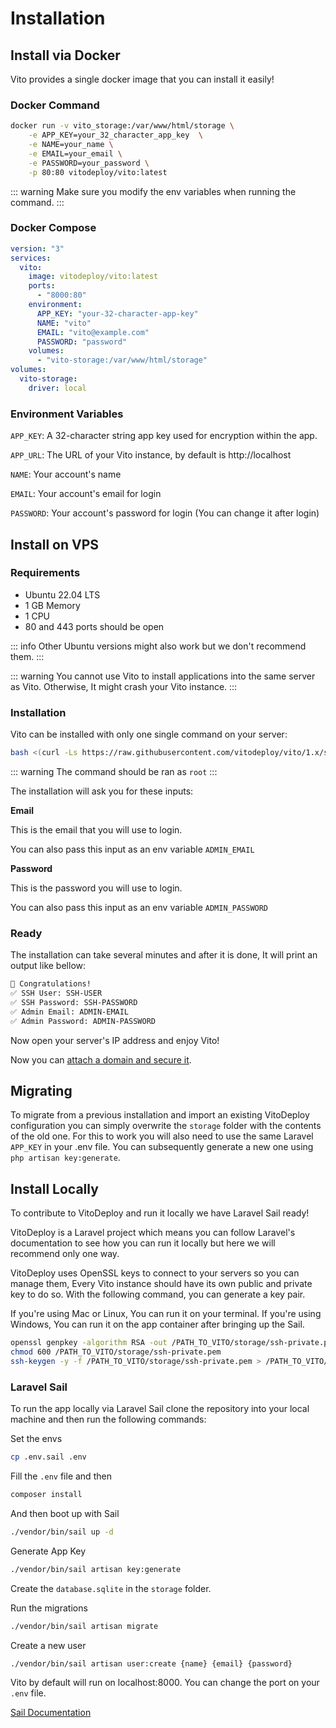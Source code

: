 # Installation

## Install via Docker

Vito provides a single docker image that you can install it easily!

### Docker Command

```sh
docker run -v vito_storage:/var/www/html/storage \
    -e APP_KEY=your_32_character_app_key  \
    -e NAME=your_name \
    -e EMAIL=your_email \
    -e PASSWORD=your_password \
    -p 80:80 vitodeploy/vito:latest
```

::: warning
Make sure you modify the env variables when running the command.
:::

### Docker Compose

```yaml
version: "3"
services:
  vito:
    image: vitodeploy/vito:latest
    ports:
      - "8000:80"
    environment:
      APP_KEY: "your-32-character-app-key"
      NAME: "vito"
      EMAIL: "vito@example.com"
      PASSWORD: "password"
    volumes:
      - "vito-storage:/var/www/html/storage"
volumes:
  vito-storage:
    driver: local
```

### Environment Variables

`APP_KEY`: A 32-character string app key used for encryption within the app.

`APP_URL`: The URL of your Vito instance, by default is http://localhost

`NAME`: Your account's name

`EMAIL`: Your account's email for login

`PASSWORD`: Your account's password for login (You can change it after login)

## Install on VPS

### Requirements

- Ubuntu 22.04 LTS
- 1 GB Memory
- 1 CPU
- 80 and 443 ports should be open

::: info
Other Ubuntu versions might also work but we don't recommend them.
:::

::: warning
You cannot use Vito to install applications into the same server as Vito. Otherwise, It might crash your Vito instance.
:::

### Installation

Vito can be installed with only one single command on your server:

```sh
bash <(curl -Ls https://raw.githubusercontent.com/vitodeploy/vito/1.x/scripts/install.sh)
```

::: warning
The command should be ran as `root`
:::

The installation will ask you for these inputs:

**Email**

This is the email that you will use to login.

You can also pass this input as an env variable `ADMIN_EMAIL`

**Password**

This is the password you will use to login.

You can also pass this input as an env variable `ADMIN_PASSWORD`

### Ready

The installation can take several minutes and after it is done, It will print an output like bellow:

```txt
🎉 Congratulations!
✅ SSH User: SSH-USER
✅ SSH Password: SSH-PASSWORD
✅ Admin Email: ADMIN-EMAIL
✅ Admin Password: ADMIN-PASSWORD
```

Now open your server's IP address and enjoy Vito!

Now you can [attach a domain and secure it](/introduction/securing).

## Migrating 

To migrate from a previous installation and import an existing VitoDeploy configuration you can simply overwrite the `storage` folder with the contents of the old one. For this to work you will also need to use the same Laravel `APP_KEY` in your .env file. You can subsequently generate a new one using `php artisan key:generate`.

## Install Locally

To contribute to VitoDeploy and run it locally we have Laravel Sail ready!

VitoDeploy is a Laravel project which means you can follow Laravel's documentation to see how you can run it locally but here we will recommend only one way.

VitoDeploy uses OpenSSL keys to connect to your servers so you can manage them, Every Vito instance should have its own public and private key to do so. With the following command, you can generate a key pair.

If you're using Mac or Linux, You can run it on your terminal. If you're using Windows, You can run it on the app container after bringing up the Sail.

```sh
openssl genpkey -algorithm RSA -out /PATH_TO_VITO/storage/ssh-private.pem
chmod 600 /PATH_TO_VITO/storage/ssh-private.pem
ssh-keygen -y -f /PATH_TO_VITO/storage/ssh-private.pem > /PATH_TO_VITO/storage/ssh-public.key
```

### Laravel Sail

To run the app locally via Laravel Sail clone the repository into your local machine and then run the following commands:

Set the envs

```sh
cp .env.sail .env
```

Fill the `.env` file and then

```sh
composer install
```

And then boot up with Sail

```sh
./vendor/bin/sail up -d
```

Generate App Key

```sh
./vendor/bin/sail artisan key:generate
```

Create the `database.sqlite` in the `storage` folder.

Run the migrations

```sh
./vendor/bin/sail artisan migrate
```

Create a new user

```sh
./vendor/bin/sail artisan user:create {name} {email} {password}
```

Vito by default will run on localhost:8000. You can change the port on your `.env` file.

[Sail Documentation](https://laravel.com/docs/10.x/sail)
